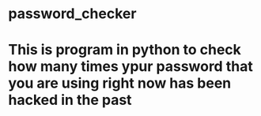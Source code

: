 # password_checker
# This is program in python to check how many times ypur password that you are using right now has been hacked in the past
